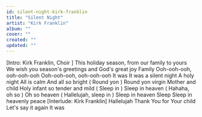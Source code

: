 ```yaml
---
id: silent-night-kirk-franklin
title: "Silent Night"
artist: "Kirk Franklin"
album: ""
cover: ""
created: ""
updated: ""
---
```


[Intro: Kirk Franklin, 
Choir
]
This holiday season, from our family to yours
We wish you season's greetings and God's great joy
Family
Ooh-ooh-ooh, ooh-ooh-ooh
Ooh-ooh-ooh, ooh-ooh-ooh
It was
It was a silent night
A holy night
All is calm
And all so bright (
Round yon
)
Round yon virgin
Mother and child
Holy infant so tender and mild (
Sleep in
)
Sleep in heaven (
Hahaha, oh so
)
Oh so heaven (
Hallelujah, sleep in
)
Sleep in heaven
Sleep
Sleep in heavenly peace
[Interlude: Kirk Franklin]
Hallelujah
Thank You for Your child
Let's say it again
It was